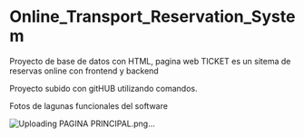 # Online_Transport_Reservation_System

Proyecto de base de datos con HTML, pagina web TICKET es un sitema de reservas online con frontend y backend

Proyecto subido con gitHUB utilizando comandos.

Fotos de lagunas funcionales del software

![Uploading PAGINA PRINCIPAL.png…]()

